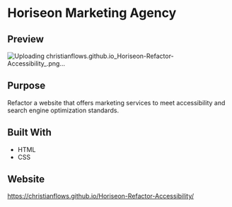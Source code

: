 # Horiseon Marketing Agency

## Preview
![Uploading christianflows.github.io_Horiseon-Refactor-Accessibility_.png…]()

## Purpose
Refactor a website that offers marketing services to meet accessibility and search engine optimization standards.

## Built With
* HTML
* CSS

## Website
https://christianflows.github.io/Horiseon-Refactor-Accessibility/
